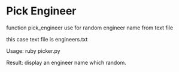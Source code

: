 Pick Engineer
=============

function pick_engineer use for random engineer name from text file

this case text file is engineers.txt

Usage: ruby picker.py

Result: display an engineer name which random.
